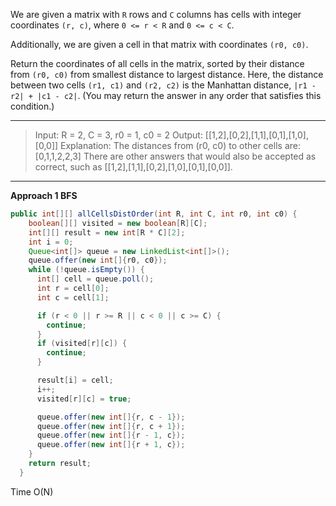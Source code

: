 We are given a matrix with `R` rows and `C` columns has cells with integer coordinates `(r, c)`, where `0 <= r < R` and `0 <= c < C`.

Additionally, we are given a cell in that matrix with coordinates `(r0, c0)`.

Return the coordinates of all cells in the matrix, sorted by their distance from `(r0, c0)` from smallest distance to largest distance.  Here, the distance between two cells `(r1, c1)` and `(r2, c2)` is the Manhattan distance, `|r1 - r2| + |c1 - c2|`.  (You may return the answer in any order that satisfies this condition.)

---

> Input: R = 2, C = 3, r0 = 1, c0 = 2
> Output: [[1,2],[0,2],[1,1],[0,1],[1,0],[0,0]]
> Explanation: The distances from (r0, c0) to other cells are: [0,1,1,2,2,3]
> There are other answers that would also be accepted as correct, such as [[1,2],[1,1],[0,2],[1,0],[0,1],[0,0]].

---

**Approach 1 BFS**

```JAVA
public int[][] allCellsDistOrder(int R, int C, int r0, int c0) {
    boolean[][] visited = new boolean[R][C];
    int[][] result = new int[R * C][2];
    int i = 0;
    Queue<int[]> queue = new LinkedList<int[]>();
    queue.offer(new int[]{r0, c0});
    while (!queue.isEmpty()) {
      int[] cell = queue.poll();
      int r = cell[0];
      int c = cell[1];

      if (r < 0 || r >= R || c < 0 || c >= C) {
        continue;
      }
      if (visited[r][c]) {
        continue;
      }

      result[i] = cell;
      i++;
      visited[r][c] = true;

      queue.offer(new int[]{r, c - 1});
      queue.offer(new int[]{r, c + 1});
      queue.offer(new int[]{r - 1, c});
      queue.offer(new int[]{r + 1, c});
    }
    return result;
  }
```

Time O(N)